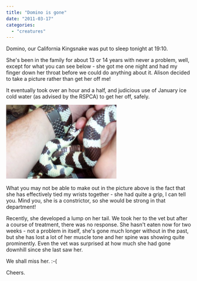 ```yaml
---
title: "Domino is gone"
date: "2011-03-17"
categories: 
  - "creatures"
---
```


Domino, our California Kingsnake was put to sleep tonight at 19:10.

She's been in the family for about 13 or 14 years with never a problem, well, except for what you can see below - she got me one night and had my finger down her throat before we could do anything about it. Alison decided to take a picture rather than get her off me!

It eventually took over an hour and a half, and judicious use of January ice cold water (as advised by the RSPCA) to get her off, safely.


[![Domino Bites Norm!](images/SnakeBite-300x200.jpg "Domino Bites Norm!")](images/SnakeBite.jpg)

What you may not be able to make out in the picture above is the fact that she has effectively tied my wrists together - she had quite a grip, I can tell you. Mind you, she is a constrictor, so she would be strong in that department!

Recently, she developed a lump on her tail. We took her to the vet but after a course of treatment, there was no response. She hasn't eaten now for two weeks - not a problem in itself, she's gone much longer without in the past, but she has lost a lot of her muscle tone and her spine was showing quite prominently. Even the vet was surprised at how much she had gone downhill since she last saw her.

We shall miss her. :-(

Cheers.
